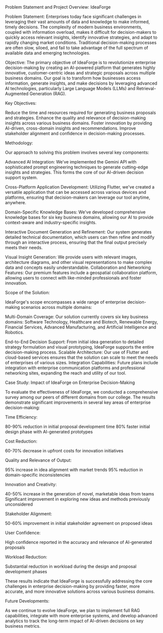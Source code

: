 Problem Statement and Project Overview: IdeaForge

Problem Statement:
Enterprises today face significant challenges in leveraging their vast amounts of data and knowledge to make informed, timely decisions. The complexity of modern business environments, coupled with information overload, makes it difficult for decision-makers to quickly access relevant insights, identify innovative strategies, and adapt to rapidly changing market conditions. Traditional decision-making processes are often slow, siloed, and fail to take advantage of the full spectrum of available data and emerging technologies.

Objective:
The primary objective of IdeaForge is to revolutionize enterprise decision-making by creating an AI-powered platform that generates highly innovative, customer-centric ideas and strategic proposals across multiple business domains. Our goal is to transform how businesses access information, generate insights, and make decisions by leveraging advanced AI technologies, particularly Large Language Models (LLMs) and Retrieval-Augmented Generation (RAG).

Key Objectives:

Reduce the time and resources required for generating business proposals and strategies.
Enhance the quality and relevance of decision-making insights across various business domains.
Foster innovation by providing AI-driven, cross-domain insights and recommendations.
Improve stakeholder alignment and confidence in decision-making processes.

Methodology:

Our approach to solving this problem involves several key components:

Advanced AI Integration: We've implemented the Gemini API with sophisticated prompt engineering techniques to generate cutting-edge insights and strategies. This forms the core of our AI-driven decision support system.

Cross-Platform Application Development: Utilizing Flutter, we've created a versatile application that can be accessed across various devices and platforms, ensuring that decision-makers can leverage our tool anytime, anywhere.

Domain-Specific Knowledge Bases: We've developed comprehensive knowledge bases for six key business domains, allowing our AI to provide context-aware and industry-specific insights.

Interactive Document Generation and Refinement: Our system generates detailed technical documentation, which users can then refine and modify through an interactive process, ensuring that the final output precisely meets their needs.

Visual Insight Generation: We provide users with relevant images, architecture diagrams, and other visual representations to make complex data and concepts easily understandable.
Collaboration and Networking Features: Our premium features include a geospatial collaboration platform, allowing users to connect with like-minded professionals and foster innovation.

Scope of the Solution:

IdeaForge's scope encompasses a wide range of enterprise decision-making scenarios across multiple domains:

Multi-Domain Coverage: Our solution currently covers six key business domains: Software Technology, Healthcare and Biotech, Renewable Energy, Financial Services, Advanced Manufacturing, and Artificial Intelligence and Robotics.

End-to-End Decision Support: From initial idea generation to detailed strategy formulation and visual prototyping, IdeaForge supports the entire decision-making process.
Scalable Architecture: Our use of Flutter and cloud-based services ensures that the solution can scale to meet the needs of enterprises of various sizes.
Integration Capabilities: Future plans include integration with enterprise communication platforms and professional networking sites, expanding the reach and utility of our tool.

Case Study: Impact of IdeaForge on Enterprise Decision-Making

To evaluate the effectiveness of IdeaForge, we conducted a comprehensive survey among our peers of different domains from our college. The results demonstrate significant improvements in several key areas of enterprise decision-making:

Time Efficiency:

80-90% reduction in initial proposal development time
80% faster initial design phase with AI-generated prototypes


Cost Reduction:

60-70% decrease in upfront costs for innovation initiatives


Quality and Relevance of Output:

95% increase in idea alignment with market trends
95% reduction in domain-specific inconsistencies


Innovation and Creativity:

40-50% increase in the generation of novel, marketable ideas from teams
Significant improvement in exploring new ideas and methods previously unconsidered


Stakeholder Alignment:

50-60% improvement in initial stakeholder agreement on proposed ideas


User Confidence:

High confidence reported in the accuracy and relevance of AI-generated proposals


Workload Reduction:

Substantial reduction in workload during the design and proposal development phases



These results indicate that IdeaForge is successfully addressing the core challenges in enterprise decision-making by providing faster, more accurate, and more innovative solutions across various business domains.

Future Developments:

As we continue to evolve IdeaForge, we plan to implement full RAG capabilities, integrate with more enterprise systems, and develop advanced analytics to track the long-term impact of AI-driven decisions on key business metrics.
